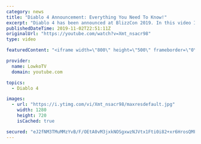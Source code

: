 ```yaml
---
category: news
title: "Diablo 4 Announcement: Everything You Need To Know!"
excerpt: "Diablo 4 has been announced at BlizzCon 2019. In this video I go over everything you need to know about this upcoming Blizzard Entertainment game."
publishedDateTime: 2019-11-02T22:51:11Z
originalUrl: "https://youtube.com/watch?v=Xmt_nsacr98"
type: video

featuredContent: "<iframe width=\"800\" height=\"500\" frameborder=\"0\" src=\"https://www.youtube.com/embed/Xmt_nsacr98\" allow=\"accelerometer; autoplay; encrypted-media; gyroscope; picture-in-picture\" allowfullscreen></iframe>"

provider:
  name: LowkoTV
  domain: youtube.com

topics:
  - Diablo 4

images:
  - url: "https://i.ytimg.com/vi/Xmt_nsacr98/maxresdefault.jpg"
    width: 1280
    height: 720
    isCached: true

secured: "eJ2fNM3TMuMMzYvB/F/OEtA0vM3jxkNOSgxwzNJVtx1Fti0i82+xr6HrosQMFwqerc7a7Bi9CHBJ7MxknA6sOxt8FYaIfD5g0XXXCgLnAqQrHDunt4O2DhsjTug6+Xqjm59pfD+v0TTc+/dggx152Uz0IgzwdFN8p9aPMvURKnpqlrVHjqjOjwmJpDBiKa1o1T2EZzi3pgBucgbLkGCwlZKPRiC5+7A65iqfBnzWYQmcY6+jxd0zzQAWrX74rlOGfYgH3niUQmqlyDMGzo1EsBoW2d79pqZplThOpehMN8lx87FIt8icVwqM9Ao1LAMbpDwNvVtPIiUnyeuocKWsAbwv0p/oInFxmcDPd5xOa0DqOnkk+hspItZKaF4mPsyEyDtYLwdztVvfHBV/ig43nrMQieScQ1Ytj0quIbuVwturVKFxMAZDng5EOy1Gbl0A;lZ0pgdx3GOx9EIQCz6dp6g=="
---
```


